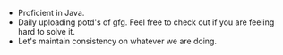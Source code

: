 
- Proficient in Java.  <br>
- Daily uploading potd's of gfg. Feel free to check out if you are feeling hard to solve it.  <br>
- Let's maintain consistency on whatever we are doing.

<!---
VamshiKrishna-0901/VamshiKrishna-0901 is a ✨ special ✨ repository because its `README.md` (this file) appears on your GitHub profile.
You can click the Preview link to take a look at your changes.
--->
